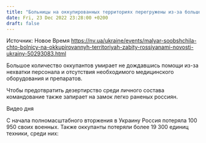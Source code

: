 ```yaml
---
title: "Больницы на оккупированных территориях перегружены из-за большого количества раненых оккупантов — Минобороны"
date: Fri, 23 Dec 2022 23:28:00 +0200
draft: false
---
```

Источник: Новое Время https://nv.ua/ukraine/events/malyar-soobshchila-chto-bolnicy-na-okkupirovannyh-territoriyah-zabity-rossiyanami-novosti-ukrainy-50293083.html


Большое количество оккупантов умирает не дождавшись помощи из-за нехватки персонала и отсутствия необходимого медицинского оборудования и препаратов.

Чтобы предотвратить дезертирство среди личного состава командование также запирает на замок легко раненых россиян.

 Видео дня   

С начала полномасштабного вторжения в Украину Россия потеряла 100 950 своих военных. Также оккупанты потеряли более 19 300 единиц техники, среди них:
